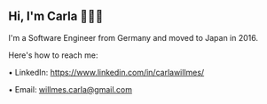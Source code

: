 ## Hi, I'm Carla 👩🏻‍💻

I'm a Software Engineer from Germany and moved to Japan in 2016.


Here's how to reach me:

• LinkedIn: https://www.linkedin.com/in/carlawillmes/

• Email: willmes.carla@gmail.com

